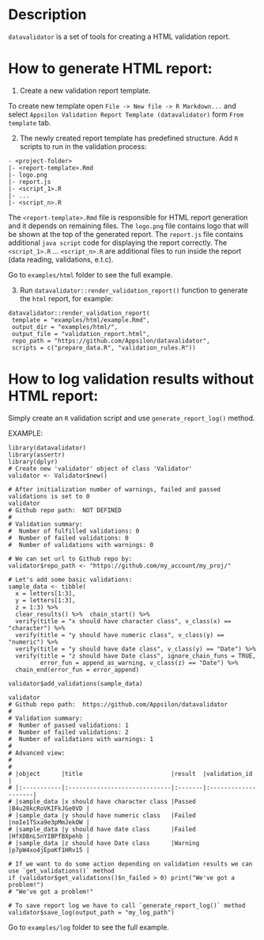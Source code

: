 # Description

`datavalidator` is a set of tools for creating a HTML validation report.

# How to generate HTML report:

1. Create a new validation report template.

To create new template open `File -> New file -> R Markdown...` and select `Appsilon Validation Report Template (datavalidator)` form `From template` tab.

2. The newly created report template has predefined structure. Add `R` scripts to run in the validation process:
```
- <project-folder>
|- <report-template>.Rmd
|- logo.png
|- report.js
|- <script_1>.R
|- ...
|- <script_n>.R
```

The `<report-template>.Rmd` file is responsible for HTML report generation and it depends on remaining files.
The `logo.png` file contains logo that will be shown at the top of the generated report.
The `report.js` file contains additional `java script` code for displaying the report correctly.
The `<script_1>.R` ... `<script_n>.R` are additional files to run inside the report (data reading, validations, e.t.c).

Go to `examples/html` folder to see the full example.

3. Run `datavalidator::render_validation_report()` function to generate the `html` report, for example:

```{r}
datavalidator::render_validation_report(
 template = "examples/html/example.Rmd", 
 output_dir = "examples/html/",
 output_file = "validation_report.html",
 repo_path = "https://github.com/Appsilon/datavalidator",
 scripts = c("prepare_data.R", "validation_rules.R"))
```

# How to log validation results without HTML report:

Simply create an `R` validation script and use `generate_report_log()` method.

EXAMPLE:

```{r}
library(datavalidator)
library(assertr)
library(dplyr)
# Create new 'validator' object of class 'Validator'
validator <- Validator$new()

# After initialization number of warnings, failed and passed validations is set to 0
validator
# Github repo path:  NOT DEFINED 
# 
# Validation summary: 
#  Number of fulfilled validations: 0
#  Number of failed validations: 0
#  Number of validations with warnings: 0

# We can set url to Github repo by:
validator$repo_path <- "https://github.com/my_account/my_proj/"

# Let's add some basic validations:
sample_data <- tibble(
  x = letters[1:3],
  y = letters[1:3],
  z = 1:3) %>%
  clear_results() %>%  chain_start() %>%
  verify(title = "x should have character class", v_class(x) == "character") %>%
  verify(title = "y should have numeric class", v_class(y) == "numeric") %>%
  verify(title = "y should have date class", v_class(y) == "Date") %>%
  verify(title = "z should have Date class", ignore_chain_funs = TRUE,
         error_fun = append_as_warning, v_class(z) == "Date") %>%
  chain_end(error_fun = error_append)

validator$add_validations(sample_data)

validator
# Github repo path:  https://github.com/Appsilon/datavalidator 
# 
# Validation summary: 
#  Number of passed validations: 1
#  Number of failed validations: 2
#  Number of validations with warnings: 1
# 
# Advanced view: 
# 
# 
# |object      |title                         |result  |validation_id        |
# |:-----------|:-----------------------------|:-------|:--------------------|
# |sample_data |x should have character class |Passed  |B4u28kcRoVKIFkJGe0VD |
# |sample_data |y should have numeric class   |Failed  |noIe1TSxa9e3pMmJekOW |
# |sample_data |y should have date class      |Failed  |HfXDBnL5nYIBPfBXpehb |
# |sample_data |z should have Date class      |Warning |p7pW4xo4jEpoKf1HRv15 |

# If we want to do some action depending on validation results we can use `get_validations()` method
if (validator$get_validations()$n_failed > 0) print("We've got a problem!")
# "We've got a problem!"

# To save report log we have to call `generate_report_log()` method
validator$save_log(output_path = "my_log_path")
```

Go to `examples/log` folder to see the full example.
